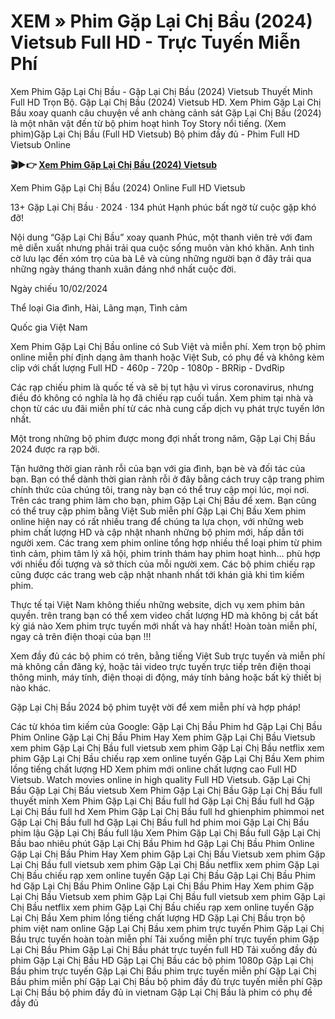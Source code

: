 # XEM » Phim Gặp Lại Chị Bầu (2024) Vietsub Full HD - Trực Tuyến Miễn Phí

Xem Phim Gặp Lại Chị Bầu - Gặp Lại Chị Bầu (2024) Vietsub Thuyết Minh Full HD Trọn Bộ. Gặp Lại Chị Bầu (2024) Vietsub HD. Xem Phim Gặp Lại Chị Bầu xoay quanh câu chuyện về anh chàng cảnh sát Gặp Lại Chị Bầu (2024) là một nhân vật đến từ bộ phim hoạt hình Toy Story nổi tiếng. (Xem phim)Gặp Lại Chị Bầu (Full HD Vietsub) Bộ phim đầy đủ - Phim Full HD Vietsub Online

**🎬▶👉 [Xem Phim Gặp Lại Chị Bầu (2024) Vietsub](https://i.bigmovies10.site/vi/movie/1226640/gap-lai-chi-bau)**

Xem Phim Gặp Lại Chị Bầu (2024) Online Full HD Vietsub

13+
Gặp Lại Chị Bầu · 2024 · 134 phút
Hạnh phúc bất ngờ từ cuộc gặp khó đỡ!

Nội dung
“Gặp Lại Chị Bầu” xoay quanh Phúc, một thanh viên trẻ với đam mê diễn xuất nhưng phải trải qua cuộc sống muôn vàn khó khăn. Anh tình cờ lưu lạc đến xóm trọ của bà Lê và cùng những người bạn ở đây trải qua những ngày tháng thanh xuân đáng nhớ nhất cuộc đời.

Ngày chiếu
10/02/2024

Thể loại
Gia đình, Hài, Lãng mạn, Tình cảm

Quốc gia
Việt Nam

Xem Phim Gặp Lại Chị Bầu online có Sub Việt và miễn phí. Xem trọn bộ phim online miễn phí định dạng âm thanh hoặc Việt Sub, có phụ đề và không kèm clip với chất lượng Full HD - 460p - 720p - 1080p - BRRip - DvdRip

Các rạp chiếu phim là quốc tế và sẽ bị tụt hậu vì virus coronavirus, nhưng điều đó không có nghĩa là họ đã chiếu rạp cuối tuần. Xem phim tại nhà và chọn từ các ưu đãi miễn phí từ các nhà cung cấp dịch vụ phát trực tuyến lớn nhất.

Một trong những bộ phim được mong đợi nhất trong năm, Gặp Lại Chị Bầu 2024 được ra rạp bởi.

Tận hưởng thời gian rảnh rỗi của bạn với gia đình, bạn bè và đối tác của bạn. Bạn có thể dành thời gian rảnh rỗi ở đây bằng cách truy cập trang phim chính thức của chúng tôi, trang này bạn có thể truy cập mọi lúc, mọi nơi. Trên các trang phim làm cho bạn, phim Gặp Lại Chị Bầu để xem. Bạn cũng có thể truy cập phim bằng Việt Sub miễn phí
Gặp Lại Chị Bầu Xem phim online hiện nay có rất nhiều trang để chúng ta lựa chọn, với những web phim chất lượng HD và cập nhật nhanh những bộ phim mới, hấp dẫn tới người xem. Các trang xem phim online tổng hợp nhiều thể loại phim từ phim tình cảm, phim tâm lý xã hội, phim trinh thám hay phim hoạt hình… phù hợp với nhiều đối tượng và sở thích của mỗi người xem. Các bộ phim chiếu rạp cũng được các trang web cập nhật nhanh nhất tới khán giả khi tìm kiếm phim.

Thực tế tại Việt Nam không thiếu những website, dịch vụ xem phim bản quyền. trên trang bạn có thể xem video chất lượng HD mà không bị cắt bất kỳ giá nào
Xem phim trực tuyến mới nhất và hay nhất! Hoàn toàn miễn phí, ngay cả trên điện thoại của bạn !!!

Xem đầy đủ các bộ phim có trên, bằng tiếng Việt Sub trực tuyến và miễn phí mà không cần đăng ký, hoặc tải video trực tuyến trực tiếp trên điện thoại thông minh, máy tính, điện thoại di động, máy tính bảng hoặc bất kỳ thiết bị nào khác.

Gặp Lại Chị Bầu 2024 bộ phim tuyệt vời để xem miễn phí và hợp pháp!

Các từ khóa tìm kiếm của Google:
Gặp Lại Chị Bầu Phim hd
Gặp Lại Chị Bầu Phim Online
Gặp Lại Chị Bầu Phim Hay
Xem phim Gặp Lại Chị Bầu Vietsub
xem phim Gặp Lại Chị Bầu full vietsub
xem phim Gặp Lại Chị Bầu netflix
xem phim Gặp Lại Chị Bầu chiếu rạp
xem online tuyến Gặp Lại Chị Bầu
Xem phim lồng tiếng chất lượng HD
Xem phim mới online chất lượng cao Full HD Vietsub.
Watch movies online in high quality Full HD Vietsub.
Gặp Lại Chị Bầu
Gặp Lại Chị Bầu vietsub
Xem Phim Gặp Lại Chị Bầu
Gặp Lại Chị Bầu full thuyết minh
Xem Phim Gặp Lại Chị Bầu full hd
Gặp Lại Chị Bầu full hd
Gặp Lại Chị Bầu full hd
Xem Phim Gặp Lại Chị Bầu full hd
ghienphim
phimmoi net
Gặp Lại Chị Bầu full hd
Gặp Lại Chị Bầu full hd
phim moi
Gặp Lại Chị Bầu phim lậu
Gặp Lại Chị Bầu full lậu
Xem Phim Gặp Lại Chị Bầu full
Gặp Lại Chị Bầu bao nhiêu phút
Gặp Lại Chị Bầu Phim hd
Gặp Lại Chị Bầu Phim Online
Gặp Lại Chị Bầu Phim Hay
Xem phim Gặp Lại Chị Bầu Vietsub
xem phim Gặp Lại Chị Bầu full vietsub
xem phim Gặp Lại Chị Bầu netflix
xem phim Gặp Lại Chị Bầu chiếu rạp
xem online tuyến Gặp Lại Chị Bầu
Gặp Lại Chị Bầu Phim hd
Gặp Lại Chị Bầu Phim Online
Gặp Lại Chị Bầu Phim Hay
Xem phim Gặp Lại Chị Bầu Vietsub
xem phim Gặp Lại Chị Bầu full vietsub
xem phim Gặp Lại Chị Bầu netflix
xem phim Gặp Lại Chị Bầu chiếu rạp
xem online tuyến Gặp Lại Chị Bầu
Xem phim lồng tiếng chất lượng HD
Gặp Lại Chị Bầu trọn bộ phim việt nam online
Gặp Lại Chị Bầu xem phim trực tuyến
Phim Gặp Lại Chị Bầu trực tuyến hoàn toàn miễn phí
Tải xuống miễn phí trực tuyến phim Gặp Lại Chị Bầu
Phim Gặp Lại Chị Bầu phát trực tuyến full HD
Tải xuống đầy đủ phim Gặp Lại Chị Bầu HD
Gặp Lại Chị Bầu các bộ phim 1080p
Gặp Lại Chị Bầu phim trực tuyến
Gặp Lại Chị Bầu phim trực tuyến miễn phí
Gặp Lại Chị Bầu phim miễn phí
Gặp Lại Chị Bầu bộ phim đầy đủ trực tuyến miễn phí
Gặp Lại Chị Bầu bộ phim đầy đủ in vietnam
Gặp Lại Chị Bầu là phim có phụ đề đầy đủ

<!--

**Here are some ideas to get you started:**

🙋‍♀️ A short introduction - what is your organization all about?
🌈 Contribution guidelines - how can the community get involved?
👩‍💻 Useful resources - where can the community find your docs? Is there anything else the community should know?
🍿 Fun facts - what does your team eat for breakfast?
🧙 Remember, you can do mighty things with the power of [Markdown](https://docs.github.com/github/writing-on-github/getting-started-with-writing-and-formatting-on-github/basic-writing-and-formatting-syntax)
-->
